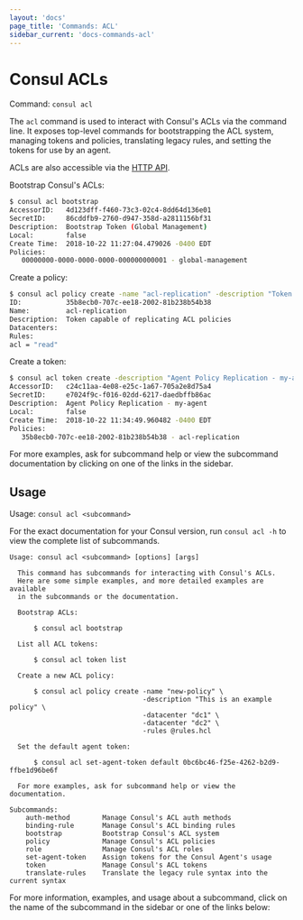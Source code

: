 ```yaml
---
layout: 'docs'
page_title: 'Commands: ACL'
sidebar_current: 'docs-commands-acl'
---
```


# Consul ACLs

Command: `consul acl`

The `acl` command is used to interact with Consul's ACLs via the command
line. It exposes top-level commands for bootstrapping the ACL system,
managing tokens and policies, translating legacy rules, and setting the
tokens for use by an agent.

ACLs are also accessible via the [HTTP API](/api/acl/acl.html).

Bootstrap Consul's ACLs:

```sh
$ consul acl bootstrap
AccessorID:   4d123dff-f460-73c3-02c4-8dd64d136e01
SecretID:     86cddfb9-2760-d947-358d-a2811156bf31
Description:  Bootstrap Token (Global Management)
Local:        false
Create Time:  2018-10-22 11:27:04.479026 -0400 EDT
Policies:
   00000000-0000-0000-0000-000000000001 - global-management
```

Create a policy:

```sh
$ consul acl policy create -name "acl-replication" -description "Token capable of replicating ACL policies" -rules 'acl = "read"'
ID:           35b8ecb0-707c-ee18-2002-81b238b54b38
Name:         acl-replication
Description:  Token capable of replicating ACL policies
Datacenters:
Rules:
acl = "read"
```

Create a token:

```sh
$ consul acl token create -description "Agent Policy Replication - my-agent" -policy-name "acl-replication"
AccessorID:   c24c11aa-4e08-e25c-1a67-705a2e8d75a4
SecretID:     e7024f9c-f016-02dd-6217-daedbffb86ac
Description:  Agent Policy Replication - my-agent
Local:        false
Create Time:  2018-10-22 11:34:49.960482 -0400 EDT
Policies:
   35b8ecb0-707c-ee18-2002-81b238b54b38 - acl-replication
```

For more examples, ask for subcommand help or view the subcommand documentation
by clicking on one of the links in the sidebar.

## Usage

Usage: `consul acl <subcommand>`

For the exact documentation for your Consul version, run `consul acl -h` to
view the complete list of subcommands.

```text
Usage: consul acl <subcommand> [options] [args]

  This command has subcommands for interacting with Consul's ACLs.
  Here are some simple examples, and more detailed examples are available
  in the subcommands or the documentation.

  Bootstrap ACLs:

      $ consul acl bootstrap

  List all ACL tokens:

      $ consul acl token list

  Create a new ACL policy:

      $ consul acl policy create -name "new-policy" \
                                 -description "This is an example policy" \
                                 -datacenter "dc1" \
                                 -datacenter "dc2" \
                                 -rules @rules.hcl

  Set the default agent token:

      $ consul acl set-agent-token default 0bc6bc46-f25e-4262-b2d9-ffbe1d96be6f

  For more examples, ask for subcommand help or view the documentation.

Subcommands:
    auth-method        Manage Consul's ACL auth methods
    binding-rule       Manage Consul's ACL binding rules
    bootstrap          Bootstrap Consul's ACL system
    policy             Manage Consul's ACL policies
    role               Manage Consul's ACL roles
    set-agent-token    Assign tokens for the Consul Agent's usage
    token              Manage Consul's ACL tokens
    translate-rules    Translate the legacy rule syntax into the current syntax

```

For more information, examples, and usage about a subcommand, click on the name
of the subcommand in the sidebar or one of the links below:
